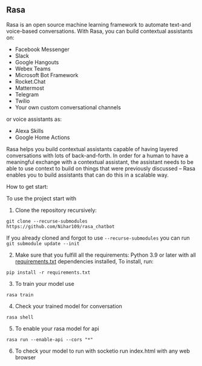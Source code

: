 ## Rasa 

Rasa is an open source machine learning framework to automate text-and voice-based conversations. With Rasa, you can build contextual assistants on:
- Facebook Messenger
- Slack
- Google Hangouts
- Webex Teams
- Microsoft Bot Framework
- Rocket.Chat
- Mattermost
- Telegram
- Twilio
- Your own custom conversational channels

or voice assistants as:
- Alexa Skills
- Google Home Actions

Rasa helps you build contextual assistants capable of having layered conversations with
lots of back-and-forth. In order for a human to have a meaningful exchange with a contextual
assistant, the assistant needs to be able to use context to build on things that were previously
discussed – Rasa enables you to build assistants that can do this in a scalable way.

How to get start:

To use the project start with
1. Clone the repository recursively:

`git clone --recurse-submodules https://github.com/Nihar109/rasa_chatbot`

If you already cloned and forgot to use `--recurse-submodules` you can run `git submodule update --init`

2. Make sure that you fulfill all the requirements: Python 3.9 or later with all [requirements.txt](https://github.com/Nihar109/rasa_chatbot/requirements.txt) dependencies installed, To install, run:

`pip install -r requirements.txt`

3. To train your model use

`rasa train`

4. Check your trained model for conversation

`rasa shell`

5. To enable your rasa model for api 

`rasa run --enable-api --cors "*"`

6. To check your model to run with socketio run index.html with any web browser

